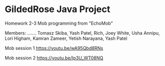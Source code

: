 # GildedRose Java Project 
Homework 2-3
Mob programming from "EchoMob"

Members:
.......
Tomasz Skiba,
Yash Patel,
Rich,
Joey White,
Usha Annipu,
Lori Higham,
Kamran Zameer,
Yetish Narayana,
Yash Patel

Mob session 1
https://youtu.be/wA95Qbd8RNs

Mob session 2
https://youtu.be/Ip3U_WT08NQ


